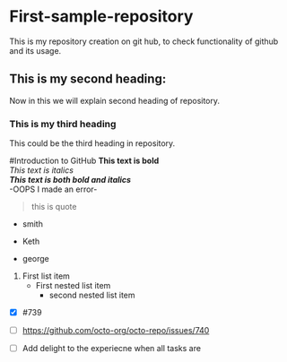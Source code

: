 # First-sample-repository
This is my repository creation on git hub, to check functionality of github and its usage. 
## This is my second heading:
Now in this we will explain second heading of repository.
### This is my third heading 
This could be the third heading in repository.

#Introduction to GitHub
**This text is bold**\
*This text is italics*\
***This text is both bold and italics***\
-OOPS I made an error- 
> this is quote
* smith
+ Keth
- george
1. First list item
   - First nested list item
     - second nested list item
- [x]  #739 
- [ ] https://github.com/octo-org/octo-repo/issues/740
- [ ] Add delight to the experiecne when all tasks are
       
